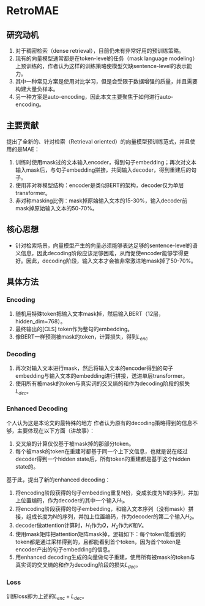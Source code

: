 # RetroMAE
## 研究动机
1. 对于稠密检索（dense retrieval），目前仍未有非常好用的预训练策略。
2. 现有的向量模型通常都是在token-level的任务（mask language modeling）上预训练的，作者认为这样的训练策略使模型欠缺sentence-level的表示能力。
3. 其中一种常见方案是使用对比学习，但是会受限于数据增强的质量，并且需要构建大量负样本。
4. 另一种方案是auto-encoding，因此本文主要聚焦于如何进行auto-encoding。

## 主要贡献
提出了全新的、针对检索（Retrieval oriented）的向量模型预训练范式，并且使用的是MAE：
1. 训练时使用mask过的文本输入encoder，得到句子embedding；再次对文本输入mask后，与句子embedding拼接，共同输入decoder，得到重建后的句子。
2. 使用非对称模型结构：encoder是类似BERT的架构，decoder仅为单层transformer。
3. 非对称masking比例：mask掉原始输入文本的15-30%，输入decoder前mask掉原始输入文本的50-70%。

## 核心思想
- 针对检索场景，向量模型产生的向量必须能够表达足够的sentence-level的语义信息，因此decoding阶段应该足够困难，从而促使encoder能够学得更好。因此，decoding阶段，输入文本才会被非常激进地mask掉了50-70%。

## 具体方法
### Encoding
1. 随机用特殊token把输入文本mask掉，然后输入BERT（12层，hidden_dim=768）。
2. 最终输出的[CLS] token作为整句的embedding。
3. 像BERT一样预测被mask的token，计算损失，得到$L_{enc}$
### Decoding
1. 再次对输入文本进行mask，然后将输入文本的encoder得到的句子embedding与输入文本的embedding进行拼接，送进单层transformer。
2. 使用所有被mask的token与真实词的交叉熵的和作为decoding阶段的损失$L_{dec}$。
### Enhanced Decoding
个人认为这是本论文的最特殊的地方
作者认为原有的decoding策略得到的信息不够，主要体现在以下方面（讲故事）：
1. 交叉熵的计算仅仅基于被mask掉的那部分token。
2. 每个被mask的token在重建时都基于同一个上下文信息，也就是说在经过decoder得到一个hidden state后，所有token的重建都是基于这个hidden state的。

基于此，提出了新的enhanced decoding：
1. 将encoding阶段获得的句子embedding重复N份，变成长度为N的序列，并加上位置编码，作为decoder的其中一个输入$H_1$。
2. 将encoding阶段获得的句子embedding，和输入文本序列（没有mask）拼接，组成长度为N的序列，并加上位置编码，作为decoder的第二个输入$H_2$。
3. decoder做attention计算时，$H_1$作为$Q$，$H_2$作为$K$和$V$。
4. 使用mask矩阵把attention矩阵mask掉，逻辑如下：每个token能看到的token都是通过采样得到的，且都能看到首个token，因为首个token是encoder产出的句子embedding的信息。
5. 用enhanced decoding生成的向量做句子重建，使用所有被mask的token与真实词的交叉熵的和作为decoding阶段的损失$L_{dec}$。
### Loss
训练loss即为上述的$L_{enc} + L_{dec}$。
